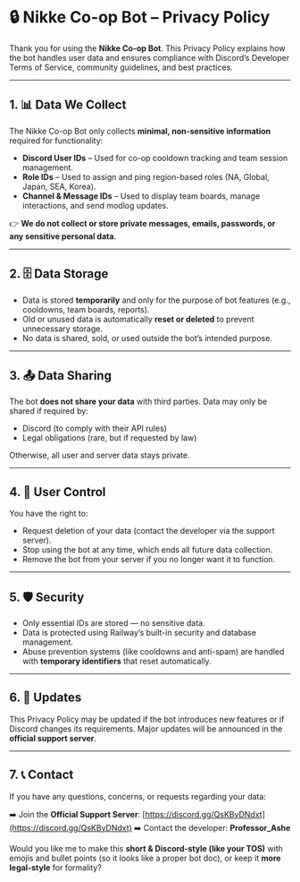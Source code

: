# 🔒 Nikke Co-op Bot – Privacy Policy

Thank you for using the **Nikke Co-op Bot**. This Privacy Policy explains how the bot handles user data and ensures compliance with Discord’s Developer Terms of Service, community guidelines, and best practices.

---

## 1. 📊 Data We Collect

The Nikke Co-op Bot only collects **minimal, non-sensitive information** required for functionality:

* **Discord User IDs** – Used for co-op cooldown tracking and team session management.
* **Role IDs** – Used to assign and ping region-based roles (NA, Global, Japan, SEA, Korea).
* **Channel & Message IDs** – Used to display team boards, manage interactions, and send modlog updates.

👉 **We do not collect or store private messages, emails, passwords, or any sensitive personal data.**

---

## 2. 🗄️ Data Storage

* Data is stored **temporarily** and only for the purpose of bot features (e.g., cooldowns, team boards, reports).
* Old or unused data is automatically **reset or deleted** to prevent unnecessary storage.
* No data is shared, sold, or used outside the bot’s intended purpose.

---

## 3. 📤 Data Sharing

The bot **does not share your data** with third parties.
Data may only be shared if required by:

* Discord (to comply with their API rules)
* Legal obligations (rare, but if requested by law)

Otherwise, all user and server data stays private.

---

## 4. 🔐 User Control

You have the right to:

* Request deletion of your data (contact the developer via the support server).
* Stop using the bot at any time, which ends all future data collection.
* Remove the bot from your server if you no longer want it to function.

---

## 5. 🛡️ Security

* Only essential IDs are stored — no sensitive data.
* Data is protected using Railway’s built-in security and database management.
* Abuse prevention systems (like cooldowns and anti-spam) are handled with **temporary identifiers** that reset automatically.

---

## 6. 🔄 Updates

This Privacy Policy may be updated if the bot introduces new features or if Discord changes its requirements. Major updates will be announced in the **official support server**.

---

## 7. 📞 Contact

If you have any questions, concerns, or requests regarding your data:

➡️ Join the **Official Support Server**: [https://discord.gg/QsKByDNdxt](https://discord.gg/QsKByDNdxt)
➡️ Contact the developer: **Professor\_Ashe**

Would you like me to make this **short & Discord-style (like your TOS)** with emojis and bullet points (so it looks like a proper bot doc), or keep it **more legal-style** for formality?
